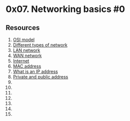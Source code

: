 # 0x07. Networking basics #0

## Resources
1. [OSI model](https://en.wikipedia.org/wiki/OSI_model)
2. [Different types of network](https://www.lifewire.com/lans-wans-and-other-area-networks-817376)
3. [LAN network](https://en.wikipedia.org/wiki/Local_area_network)
4. [WAN network](https://en.wikipedia.org/wiki/Wide_area_network)
5. [Internet](https://en.wikipedia.org/wiki/Internet)
6. [MAC address](https://whatismyipaddress.com/mac-address)
7. [What is an IP address](https://www.bleepingcomputer.com/tutorials/ip-addresses-explained/)
8. [Private and public address](https://www.iplocation.net/public-vs-private-ip-address#google_vignette)
9. []()
10. []()
11. []()
12. []()
13. []()
14. []()
15. []()
